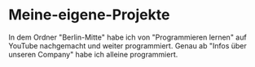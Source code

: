 # Meine-eigene-Projekte

In dem Ordner "Berlin-Mitte" habe ich von "Programmieren lernen" auf YouTube nachgemacht und weiter programmiert.
Genau ab "Infos über unseren Company" habe ich alleine programmiert.
